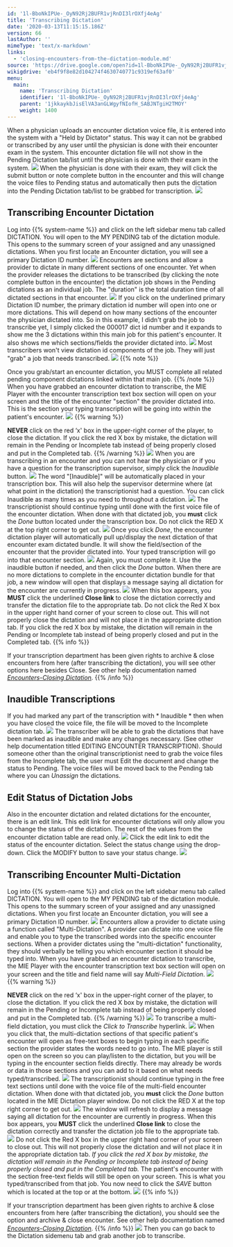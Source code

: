 ```yaml
---
id: '1l-BboNkIPUe-_OyN92Rj2BUFR1vjRnDI3lrOXfj4eAg'
title: 'Transcribing Dictation'
date: '2020-03-13T11:15:15.186Z'
version: 66
lastAuthor: ''
mimeType: 'text/x-markdown'
links:
  - 'closing-encounters-from-the-dictation-module.md'
source: 'https://drive.google.com/open?id=1l-BboNkIPUe-_OyN92Rj2BUFR1vjRnDI3lrOXfj4eAg'
wikigdrive: 'eb4f9f8e82d104274f4630740771c9319ef63af0'
menu:
  main:
    name: 'Transcribing Dictation'
    identifier: '1l-BboNkIPUe-_OyN92Rj2BUFR1vjRnDI3lrOXfj4eAg'
    parent: '1jkkaykbJisElVA3anGLWgyfNIofH_SABJNTgiH2TMOY'
    weight: 1400
---
```

When a physician uploads an encounter dictation voice file, it is entered into the system with a "Held by Dictator" status. This way it can not be grabbed or transcribed by any user until the physician is done with their encounter exam in the system. This encounter dictation file will not show in the Pending Dictation tab/list until the physician is done with their exam in the system.
![](transcribing-dictation.assets/10000201000005400000008F373FBBCE4EA4F757.png)
When the physician is done with their exam, they will click the submit button or note complete button in the encounter and this will change the voice files to Pending status and automatically then puts the dictation into the Pending Dictation tab/list to be grabbed for transcription.
![](transcribing-dictation.assets/100002010000053A000000AA5BF2829D4C00519B.png)

## Transcribing Encounter Dictation

Log into {{% system-name %}} and click on the left sidebar menu tab called DICTATION.
You will open to the MY PENDING tab of the dictation module.
This opens to the summary screen of your assigned and any unassigned dictations.
When you first locate an Encounter dictation, you will see a primary Dictation ID number.
![](transcribing-dictation.assets/10000201000005540000016426C3BA5998255F50.png)
Encounters are sections and allow a provider to dictate in many different sections of one encounter. Yet when the provider releases the dictations to be transcribed (by clicking the note complete button in the encounter) the dictation job shows in the Pending dictations as an individual job. The "duration" is the total duration time of all dictated sections in that encounter.
![](transcribing-dictation.assets/10000201000004BA000000D71B769BC2A70090BC.png)
If you click on the underlined primary Dictation ID number, the primary dictation id number will open into one or more dictations. This will depend on how many sections of the encounter the physician dictated into. So in this example, I didn't grab the job to transcribe yet, I simply clicked the 000017 dict id number and it expands to show me the 3 dictations within this main job for this patient's encounter. It also shows me which sections/fields the provider dictated into.
![](transcribing-dictation.assets/10000201000004AB000000F24411BE0B185BB3E2.png)
Most transcribers won't view dictation id components of the job. They will just "grab" a job that needs transcribed.
![](transcribing-dictation.assets/10000201000004BA000000D71E9436183F3D1F0E.png)
{{% note %}}

Once you grab/start an encounter dictation, you MUST complete all related pending component dictations linked within that main job.
{{% /note %}}
When you have grabbed an encounter dictation to transcribe, the MIE Player with the encounter transcription text box section will open on your screen and the title of the encounter "section" the provider dictated into. This is the section your typing transcription will be going into within the patient's encounter.
![](transcribing-dictation.assets/1000020100000374000000D171E3FBC00DF3E9A3.png)
{{% warning %}}

**NEVER** click on the red ‘x' box in the upper-right corner of the player, to close the dictation. If you click the red X box by mistake, the dictation will remain in the Pending or Incomplete tab instead of being properly closed and put in the Completed tab.
{{% /warning %}}
![](transcribing-dictation.assets/1000020100000383000000D8E9E9F3627F10D36F.png)
When you are transcribing in an encounter and you can not hear the physician or if you have a question for the transcription supervisor, simply click the *Inaudible* button.
![](transcribing-dictation.assets/1000020100000374000000D1F72651BC8DDA2D03.png)
The word "[Inaudible]" will be automatically placed in your transcription box.
This will also help the supervisor determine where (at what point in the dictation) the transcriptionist had a question.
You can click Inaudible as many times as you need to throughout a dictation.
![](transcribing-dictation.assets/1000020100000374000000D11BB2D82877976113.png)
The transcriptionist should continue typing until done with the first voice file of the encounter dictation.
When done with that dictated job, you **must** click the *Done* button located under the transcription box. Do not click the RED X at the top right corner to get out.
![](transcribing-dictation.assets/1000020100000374000000D1E981015F3E895A5F.png)
Once you click *Done*, the encounter dictation player will automatically pull up/display the next dictation of that encounter exam dictated bundle. It will show the field/section of the encounter that the provider dictated into. Your typed transcription will go into that encounter section.
![](transcribing-dictation.assets/1000020100000378000000CA9D24221109BAA025.png)
Again, you must complete it. Use the inaudible button if needed, and then click the *Done* button.
When there are no more dictations to complete in the encounter dictation bundle for that job, a new window will open that displays a message saying all dictation for the encounter are currently in progress.
![](transcribing-dictation.assets/100002010000025000000086221B9C4DA6628B88.png)
When this box appears, you **MUST** click the underlined **Close link** to close the dictation correctly and transfer the dictation file to the appropriate tab.
Do not click the Red X box in the upper right hand corner of your screen to close out. This will not properly close the dictation and will not place it in the appropriate dictation tab. If you click the red X box by mistake, the dictation will remain in the Pending or Incomplete tab instead of being properly closed and put in the Completed tab.
{{% info %}}

If your transcription department has been given rights to archive & close encounters from here (after transcribing the dictation), you will see other options here besides Close. See other help documentation named [*Encounters-Closing Dictation*](closing-encounters-from-the-dictation-module.md)*.*
{{% /info %}}

## Inaudible Transcriptions

If you had marked any part of the transcription with * Inaudible * then when you have closed the voice file, the file will be moved to the Incomplete dictation tab.
![](transcribing-dictation.assets/100002010000054700000163AEC2C49B63A3F1F6.png)
The transcriber will be able to grab the dictations that have been marked as inaudible and make any changes necessary. (See other help documentation titled EDITING ENCOUNTER TRANSCRIPTION).
Should someone other than the original transcriptionist need to grab the voice files from the Incomplete tab, the user must Edit the document and change the status to Pending. The voice files will be moved back to the Pending tab where you can *Unassign* the dictations.

## Edit Status of Dictation Jobs

Also in the encounter dictation and related dictations for the encounter, there is an edit link. This edit link for encounter dictations will only allow you to change the status of the dictation. The rest of the values from the encounter dictation table are read only.
![](transcribing-dictation.assets/10000000000002600000007ED8DE37E52BBFB2EE.png)
Click the edit link to edit the status of the encounter dictation. Select the status change using the drop-down. Click the MODIFY button to save your status change.
![](transcribing-dictation.assets/1000000000000143000001102B997E436371AEA6.png)

## Transcribing Encounter Multi-Dictation

Log into {{% system-name %}} and click on the left sidebar menu tab called DICTATION.
You will open to the MY PENDING tab of the dictation module.
This opens to the summary screen of your assigned and any unassigned dictations.
When you first locate an Encounter dictation, you will see a primary Dictation ID number.
![](transcribing-dictation.assets/10000201000005540000016426C3BA5998255F50.png)
Encounters allow a provider to dictate using a function called "Multi-Dictation". A provider can dictate into one voice file and enable you to type the transcribed words into the specific encounter sections. When a provider dictates using the "multi-dictation" functionality, they should verbally be telling you which encounter section it should be typed into.
When you have grabbed an encounter dictation to transcribe, the MIE Player with the encounter transcription text box section will open on your screen and the title and field name will say *Multi-Field Dictation*.
![](transcribing-dictation.assets/1000020100000376000000D416DA3437494D3979.png)
{{% warning %}}

**NEVER** click on the red ‘x' box in the upper-right corner of the player, to close the dictation. If you click the red X box by mistake, the dictation will remain in the Pending or Incomplete tab instead of being properly closed and put in the Completed tab.
{{% /warning %}}
![](transcribing-dictation.assets/1000020100000376000000D497F1C3BD8490DD7A.png)
To transcribe a multi-field dictation, you must click the *Click to Transcribe* hyperlink.
![](transcribing-dictation.assets/1000020100000376000000D4C0DA91A00E31A787.png)
When you click that, the multi-dictation sections of that specific patient's encounter will open as free-text boxes to begin typing in each specific section the provider states the words need to go into. The MIE player is still open on the screen so you can play/listen to the dictation, but you will be typing in the encounter section fields directly. There may already be words or data in those sections and you can add to it based on what needs typed/transcribed.
![](transcribing-dictation.assets/100002010000025D000002526BB4324335AE19C3.png)
The transcriptionist should continue typing in the free text sections until done with the voice file of the multi-field encounter dictation. When done with that dictated job, you **must** click the *Done* button located in the MIE Dictation player window. Do not click the RED X at the top right corner to get out.
![](transcribing-dictation.assets/10000201000004720000026A662E941328484E6E.png)
The window will refresh to display a message saying all dictation for the encounter are currently in progress.
When this box appears, you **MUST** click the underlined **Close link** to close the dictation correctly and transfer the dictation job file to the appropriate tab.
![](transcribing-dictation.assets/10000201000002410000006DA36E5EB9C911669D.png)
Do not click the Red X box in the upper right hand corner of your screen to close out. This will not properly close the dictation and will not place it in the appropriate dictation tab.
*If you click the red X box by mistake, the dictation will remain in the Pending or Incomplete tab instead of being properly closed and put in the Completed tab.*
The patient's encounter with the section free-text fields will still be open on your screen. This is what you typed/transcribed from that job. You now need to click the *SAVE* button which is located at the top or at the bottom.
![](transcribing-dictation.assets/10000201000002520000021DF327243955A4D7EC.png)
{{% info %}}

If your transcription department has been given rights to archive & close encounters from here (after transcribing the dictation), you should see the option and archive & close encounter. See other help documentation named [*Encounters-Closing Dictation*](closing-encounters-from-the-dictation-module.md)*.*
{{% /info %}}
![](transcribing-dictation.assets/10000201000003B2000000D2913534C2F9979F9F.png)
Then you can go back to the Dictation sidemenu tab and grab another job to transcribe.
